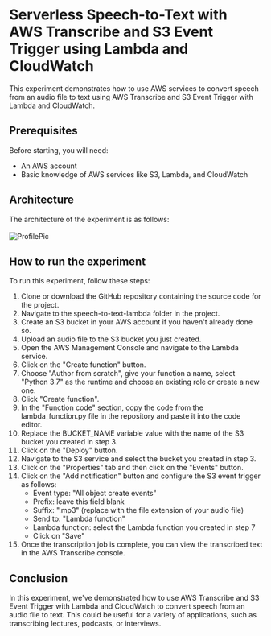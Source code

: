 # Serverless Speech-to-Text with AWS Transcribe and S3 Event Trigger using Lambda and CloudWatch
This experiment demonstrates how to use AWS services to convert speech from an audio file to text using AWS Transcribe and S3 Event Trigger with Lambda and CloudWatch.

## Prerequisites
Before starting, you will need:
* An AWS account
* Basic knowledge of AWS services like S3, Lambda, and CloudWatch

## Architecture

The architecture of the experiment is as follows:
<br></br>
![ProfilePic](https://user-images.githubusercontent.com/100104826/230324414-172cfef5-e27a-4716-9e12-c7831570dedb.png)

## How to run the experiment
To run this experiment, follow these steps:
1. Clone or download the GitHub repository containing the source code for the project.
2. Navigate to the speech-to-text-lambda folder in the project.
3. Create an S3 bucket in your AWS account if you haven't already done so.
4. Upload an audio file to the S3 bucket you just created.
5. Open the AWS Management Console and navigate to the Lambda service.
6. Click on the "Create function" button.
7. Choose "Author from scratch", give your function a name, select "Python 3.7" as the runtime   and choose an existing role or create a new one.
8. Click "Create function".
9. In the "Function code" section, copy the code from the lambda_function.py file in the repository and paste it into the code editor.
10. Replace the BUCKET_NAME variable value with the name of the S3 bucket you created in step 3.
11. Click on the "Deploy" button.
12. Navigate to the S3 service and select the bucket you created in step 3.
13. Click on the "Properties" tab and then click on the "Events" button.
14. Click on the "Add notification" button and configure the S3 event trigger as follows:
    * Event type: "All object create events"
    * Prefix: leave this field blank
    * Suffix: ".mp3" (replace with the file extension of your audio file)
    * Send to: "Lambda function"
    * Lambda function: select the Lambda function you created in step 7
    * Click on "Save"
15. Once the transcription job is complete, you can view the transcribed text in the AWS Transcribe console.

## Conclusion
In this experiment, we've demonstrated how to use AWS Transcribe and S3 Event Trigger with Lambda and CloudWatch to convert speech from an audio file to text. This could be useful for a variety of applications, such as transcribing lectures, podcasts, or interviews.
